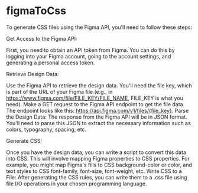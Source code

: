 # figmaToCss

To generate CSS files using the Figma API, you'll need to follow these steps:

Get Access to the Figma API:

First, you need to obtain an API token from Figma. You can do this by logging into your Figma account, going to the account settings, and generating a personal access token.

Retrieve Design Data:

Use the Figma API to retrieve the design data. You'll need the file key, which is part of the URL of your Figma file (e.g., in https://www.figma.com/file/FILE_KEY/FILE_NAME, FILE_KEY is what you need).
Make a GET request to the Figma API endpoint to get the file data. The endpoint looks like this: https://api.figma.com/v1/files/{file_key}.
Parse the Design Data:
The response from the Figma API will be in JSON format. You'll need to parse this JSON to extract the necessary information such as colors, typography, spacing, etc.

Generate CSS:

Once you have the design data, you can write a script to convert this data into CSS. This will involve mapping Figma properties to CSS properties. For example, you might map Figma's fills to CSS background-color or color, and text styles to CSS font-family, font-size, font-weight, etc.
Write CSS to a File:
After generating the CSS rules, you can write them to a .css file using file I/O operations in your chosen programming language.

